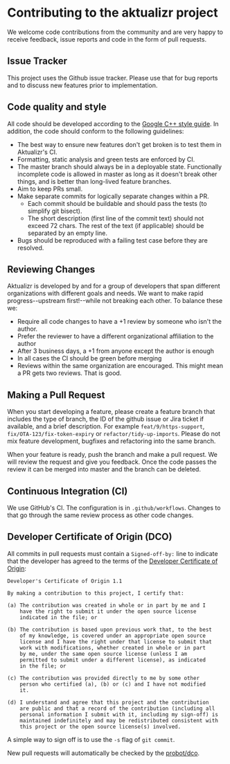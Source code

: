 Contributing to the aktualizr project
=====

We welcome code contributions from the community and are very happy to receive feedback, issue reports and code in the form of pull requests.

Issue Tracker
----

This project uses the Github issue tracker. Please use that for bug reports and to discuss new features prior to implementation.

Code quality and style
----

All code should be developed according to the [Google C++ style guide](https://google.github.io/styleguide/cppguide.html). In addition, the code should conform to the following guidelines:

* The best way to ensure new features don't get broken is to test them in Aktualizr's CI.
* Formatting, static analysis and green tests are enforced by CI.
* The master branch should always be in a deployable state. Functionally incomplete code is allowed in master as long as it doesn't break other things, and is better than long-lived feature branches.
* Aim to keep PRs small.
* Make separate commits for logically separate changes within a PR.
   - Each commit should be buildable and should pass the tests (to simplify git bisect).
   - The short description (first line of the commit text) should not exceed 72 chars. The rest of the text (if applicable) should be separated by an empty line.
* Bugs should be reproduced with a failing test case before they are resolved.

Reviewing Changes
-----------------
Aktualizr is developed by and for a group of developers that span different organizations with different goals and needs. We want to make rapid progress--upstream first!--while not breaking each other. To balance these we:

* Require all code changes to have a +1 review by someone who isn't the author.
* Prefer the reviewer to have a different organizational affiliation to the author
* After 3 business days, a +1 from anyone except the author is enough
* In all cases the CI should be green before merging
* Reviews within the same organization are encouraged. This might mean a PR gets two reviews. That is good.


Making a Pull Request
----

When you start developing a feature, please create a feature branch that includes the type of branch, the ID of the github issue or Jira ticket if available, and a brief description. For example `feat/9/https-support`, `fix/OTA-123/fix-token-expiry` or `refactor/tidy-up-imports`. Please do not mix feature development, bugfixes and refactoring into the same branch.

When your feature is ready, push the branch and make a pull request. We will review the request and give you feedback. Once the code passes the review it can be merged into master and the branch can be deleted.

Continuous Integration (CI)
----

We use GitHub's CI. The configuration is in `.github/workflows`. Changes to that go through the same review process as other code changes.


Developer Certificate of Origin (DCO)
----

All commits in pull requests must contain a `Signed-off-by:` line to indicate that the developer has agreed to the terms of the [Developer Certificate of Origin](https://developercertificate.org):

~~~~
Developer's Certificate of Origin 1.1

By making a contribution to this project, I certify that:

(a) The contribution was created in whole or in part by me and I
    have the right to submit it under the open source license
    indicated in the file; or

(b) The contribution is based upon previous work that, to the best
    of my knowledge, is covered under an appropriate open source
    license and I have the right under that license to submit that
    work with modifications, whether created in whole or in part
    by me, under the same open source license (unless I am
    permitted to submit under a different license), as indicated
    in the file; or

(c) The contribution was provided directly to me by some other
    person who certified (a), (b) or (c) and I have not modified
    it.

(d) I understand and agree that this project and the contribution
    are public and that a record of the contribution (including all
    personal information I submit with it, including my sign-off) is
    maintained indefinitely and may be redistributed consistent with
    this project or the open source license(s) involved.
~~~~

A simple way to sign off is to use the `-s` flag of `git commit`.

New pull requests will automatically be checked by the [probot/dco](https://probot.github.io/apps/dco/).
